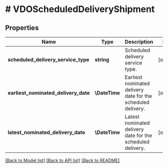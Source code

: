 # # VDOScheduledDeliveryShipment

## Properties

Name | Type | Description | Notes
------------ | ------------- | ------------- | -------------
**scheduled_delivery_service_type** | **string** | Scheduled delivery service type. | [optional]
**earliest_nominated_delivery_date** | **\DateTime** | Earliest nominated delivery date for the scheduled delivery. | [optional]
**latest_nominated_delivery_date** | **\DateTime** | Latest nominated delivery date for the scheduled delivery. | [optional]

[[Back to Model list]](../../README.md#models) [[Back to API list]](../../README.md#endpoints) [[Back to README]](../../README.md)
